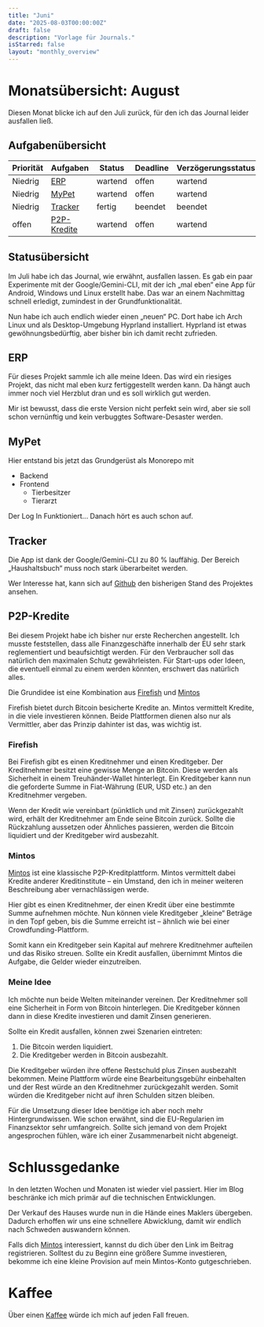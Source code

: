 ```yaml
---
title: "Juni"
date: "2025-08-03T00:00:00Z"
draft: false
description: "Vorlage für Journals."
isStarred: false
layout: "monthly_overview"
---
```


# Monatsübersicht: August

Diesen Monat blicke ich auf den Juli zurück, für den ich das Journal leider ausfallen ließ.

## Aufgabenübersicht

| Priorität | Aufgaben                | Status  | Deadline | Verzögerungsstatus |
| --------- | ----------------------- | ------- | -------- | ------------------ |
| Niedrig   | [ERP](#erp)             | wartend | offen    | wartend            |
| Niedrig   | [MyPet](#mypet)         | wartend | offen    | wartend            |
| Niedrig   | [Tracker](#tracker)     | fertig  | beendet  | beendet            |
| offen     | [P2P-Kredite](#kredite) | wartend | offen    | wartend            |

## Statusübersicht

Im Juli habe ich das Journal, wie erwähnt, ausfallen lassen.
Es gab ein paar Experimente mit der Google/Gemini-CLI, mit der ich „mal eben“ eine App für Android, Windows und Linux erstellt habe. Das war an einem Nachmittag schnell erledigt, zumindest in der Grundfunktionalität.

Nun habe ich auch endlich wieder einen „neuen“ PC. Dort habe ich Arch Linux und als Desktop-Umgebung Hyprland installiert. Hyprland ist etwas gewöhnungsbedürftig, aber bisher bin ich damit recht zufrieden.

## ERP

Für dieses Projekt sammle ich alle meine Ideen. Das wird ein riesiges Projekt, das nicht mal eben kurz fertiggestellt werden kann. Da hängt auch immer noch viel Herzblut dran und es soll wirklich gut werden.

Mir ist bewusst, dass die erste Version nicht perfekt sein wird, aber sie soll schon vernünftig und kein verbuggtes Software-Desaster werden.

## MyPet

Hier entstand bis jetzt das Grundgerüst als Monorepo mit

- Backend
- Frontend
  - Tierbesitzer
  - Tierarzt

Der Log In Funktioniert... Danach hört es auch schon auf.

## Tracker

Die App ist dank der Google/Gemini-CLI zu 80 % lauffähig. Der Bereich „Haushaltsbuch“ muss noch stark überarbeitet werden.

Wer Interesse hat, kann sich auf
[Github](https://github.com/KayBeckmann/Tracker)
den bisherigen Stand des Projektes ansehen.

## P2P-Kredite

Bei diesem Projekt habe ich bisher nur erste Recherchen angestellt. Ich musste feststellen, dass alle Finanzgeschäfte innerhalb der EU sehr stark reglementiert und beaufsichtigt werden. Für den Verbraucher soll das natürlich den maximalen Schutz gewährleisten. Für Start-ups oder Ideen, die eventuell einmal zu einem werden könnten, erschwert das natürlich alles.

Die Grundidee ist eine Kombination aus
[Firefish](https://firefish.io/)
und
[Mintos](https://www.mintos.com/de/l/ref/7SGH3Q)

Firefish bietet durch Bitcoin besicherte Kredite an.
Mintos vermittelt Kredite, in die viele investieren können.
Beide Plattformen dienen also nur als Vermittler, aber das Prinzip dahinter ist das, was wichtig ist.

### Firefish

Bei Firefish gibt es einen Kreditnehmer und einen Kreditgeber. Der Kreditnehmer besitzt eine gewisse Menge an Bitcoin. Diese werden als Sicherheit in einem Treuhänder-Wallet hinterlegt. Ein Kreditgeber kann nun die geforderte Summe in Fiat-Währung (EUR, USD etc.) an den Kreditnehmer vergeben.

Wenn der Kredit wie vereinbart (pünktlich und mit Zinsen) zurückgezahlt wird, erhält der Kreditnehmer am Ende seine Bitcoin zurück. Sollte die Rückzahlung aussetzen oder Ähnliches passieren, werden die Bitcoin liquidiert und der Kreditgeber wird ausbezahlt.

### Mintos

[Mintos](https://www.mintos.com/de/l/ref/7SGH3Q)
ist eine klassische P2P-Kreditplattform. Mintos vermittelt dabei Kredite anderer Kreditinstitute – ein Umstand, den ich in meiner weiteren Beschreibung aber vernachlässigen werde.

Hier gibt es einen Kreditnehmer, der einen Kredit über eine bestimmte Summe aufnehmen möchte. Nun können viele Kreditgeber „kleine“ Beträge in den Topf geben, bis die Summe erreicht ist – ähnlich wie bei einer Crowdfunding-Plattform.

Somit kann ein Kreditgeber sein Kapital auf mehrere Kreditnehmer aufteilen und das Risiko streuen. Sollte ein Kredit ausfallen, übernimmt Mintos die Aufgabe, die Gelder wieder einzutreiben.

### Meine Idee

Ich möchte nun beide Welten miteinander vereinen.
Der Kreditnehmer soll eine Sicherheit in Form von Bitcoin hinterlegen. Die Kreditgeber können dann in diese Kredite investieren und damit Zinsen generieren.

Sollte ein Kredit ausfallen, können zwei Szenarien eintreten:

1. Die Bitcoin werden liquidiert.
2. Die Kreditgeber werden in Bitcoin ausbezahlt.

Die Kreditgeber würden ihre offene Restschuld plus Zinsen ausbezahlt bekommen. Meine Plattform würde eine Bearbeitungsgebühr einbehalten und der Rest würde an den Kreditnehmer zurückgezahlt werden. Somit würden die Kreditgeber nicht auf ihren Schulden sitzen bleiben.

Für die Umsetzung dieser Idee benötige ich aber noch mehr Hintergrundwissen. Wie schon erwähnt, sind die EU-Regularien im Finanzsektor sehr umfangreich. Sollte sich jemand von dem Projekt angesprochen fühlen, wäre ich einer Zusammenarbeit nicht abgeneigt.

# Schlussgedanke

In den letzten Wochen und Monaten ist wieder viel passiert. Hier im Blog beschränke ich mich primär auf die technischen Entwicklungen.

Der Verkauf des Hauses wurde nun in die Hände eines Maklers übergeben. Dadurch erhoffen wir uns eine schnellere Abwicklung, damit wir endlich nach Schweden auswandern können.

Falls dich
[Mintos](https://www.mintos.com/de/l/ref/7SGH3Q)
interessiert, kannst du dich über den Link im Beitrag registrieren. Solltest du zu Beginn eine größere Summe investieren, bekomme ich eine kleine Provision auf mein Mintos-Konto gutgeschrieben.

# Kaffee

Über einen
[Kaffee](https://www.buymeacoffee.com/snuppedelua)
würde ich mich auf jeden Fall freuen.
